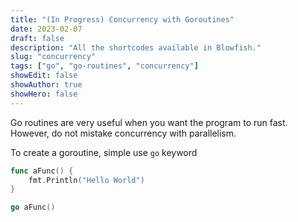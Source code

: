 ```yaml
---
title: "(In Progress) Concurrency with Goroutines"
date: 2023-02-07
draft: false
description: "All the shortcodes available in Blowfish."
slug: "concurrency"
tags: ["go", "go-routines", "concurrency"]
showEdit: false
showAuthor: true
showHero: false
---
```


Go routines are very useful when you want the program to run fast. However, do not mistake concurrency with parallelism.

To create a goroutine, simple use `go` keyword
```go {linenos=true}
func aFunc() {
    fmt.Println("Hello World")
}

go aFunc()
```

